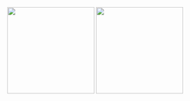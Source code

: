 <img height=200 align="center" src="https://github-readme-stats.vercel.app/api?username=HaoxuanZeng&theme=transparent&show_icons=true&hide_border=true&count_private=false" />
<img height=200 align="center" src="https://github-readme-stats.vercel.app/api/top-langs/?username=HaoxuanZeng&theme=transparent&show_icons=true&hide_border=true&layout=compact" />
